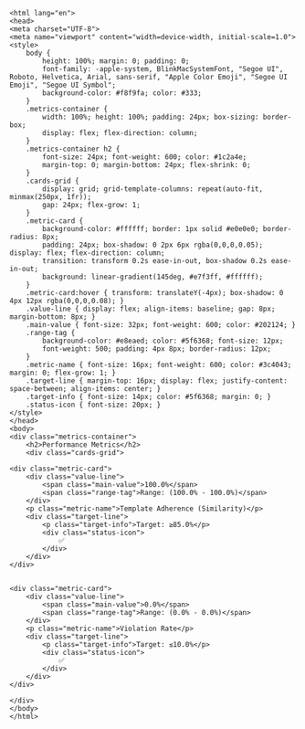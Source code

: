 
    <html lang="en">
    <head>
    <meta charset="UTF-8">
    <meta name="viewport" content="width=device-width, initial-scale=1.0">
    <style>
        body {
            height: 100%; margin: 0; padding: 0;
            font-family: -apple-system, BlinkMacSystemFont, "Segoe UI", Roboto, Helvetica, Arial, sans-serif, "Apple Color Emoji", "Segoe UI Emoji", "Segoe UI Symbol";
            background-color: #f8f9fa; color: #333;
        }
        .metrics-container {
            width: 100%; height: 100%; padding: 24px; box-sizing: border-box;
            display: flex; flex-direction: column;
        }
        .metrics-container h2 {
            font-size: 24px; font-weight: 600; color: #1c2a4e;
            margin-top: 0; margin-bottom: 24px; flex-shrink: 0;
        }
        .cards-grid {
            display: grid; grid-template-columns: repeat(auto-fit, minmax(250px, 1fr));
            gap: 24px; flex-grow: 1;
        }
        .metric-card {
            background-color: #ffffff; border: 1px solid #e0e0e0; border-radius: 8px;
            padding: 24px; box-shadow: 0 2px 6px rgba(0,0,0,0.05); display: flex; flex-direction: column;
            transition: transform 0.2s ease-in-out, box-shadow 0.2s ease-in-out;
            background: linear-gradient(145deg, #e7f3ff, #ffffff);
        }
        .metric-card:hover { transform: translateY(-4px); box-shadow: 0 4px 12px rgba(0,0,0,0.08); }
        .value-line { display: flex; align-items: baseline; gap: 8px; margin-bottom: 8px; }
        .main-value { font-size: 32px; font-weight: 600; color: #202124; }
        .range-tag {
            background-color: #e8eaed; color: #5f6368; font-size: 12px;
            font-weight: 500; padding: 4px 8px; border-radius: 12px;
        }
        .metric-name { font-size: 16px; font-weight: 600; color: #3c4043; margin: 0; flex-grow: 1; }
        .target-line { margin-top: 16px; display: flex; justify-content: space-between; align-items: center; }
        .target-info { font-size: 14px; color: #5f6368; margin: 0; }
        .status-icon { font-size: 20px; }
    </style>
    </head>
    <body>
    <div class="metrics-container">
        <h2>Performance Metrics</h2>
        <div class="cards-grid">
            
    <div class="metric-card">
        <div class="value-line">
            <span class="main-value">100.0%</span>
            <span class="range-tag">Range: (100.0% - 100.0%)</span>
        </div>
        <p class="metric-name">Template Adherence (Similarity)</p>
        <div class="target-line">
            <p class="target-info">Target: ≥85.0%</p>
            <div class="status-icon">
                ✅
            </div>
        </div>
    </div>
    
            
    <div class="metric-card">
        <div class="value-line">
            <span class="main-value">0.0%</span>
            <span class="range-tag">Range: (0.0% - 0.0%)</span>
        </div>
        <p class="metric-name">Violation Rate</p>
        <div class="target-line">
            <p class="target-info">Target: ≤10.0%</p>
            <div class="status-icon">
                ✅
            </div>
        </div>
    </div>
    
    </div>
    </body>
    </html>
        